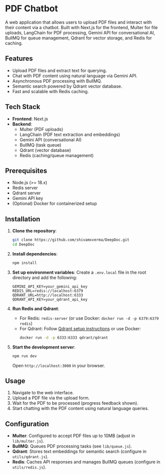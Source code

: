 # PDF Chatbot

A web application that allows users to upload PDF files and interact with their content via a chatbot. Built with Next.js for the frontend, Multer for file uploads, LangChain for PDF processing, Gemini API for conversational AI, BullMQ for queue management, Qdrant for vector storage, and Redis for caching.

## Features
- Upload PDF files and extract text for querying.
- Chat with PDF content using natural language via Gemini API.
- Asynchronous PDF processing with BullMQ.
- Semantic search powered by Qdrant vector database.
- Fast and scalable with Redis caching.

## Tech Stack
- **Frontend**: Next.js
- **Backend**: 
  - Multer (PDF uploads)
  - LangChain (PDF text extraction and embeddings)
  - Gemini API (conversational AI)
  - BullMQ (task queue)
  - Qdrant (vector database)
  - Redis (caching/queue management)

## Prerequisites
- Node.js (>= 18.x)
- Redis server
- Qdrant server
- Gemini API key
- (Optional) Docker for containerized setup

## Installation

1. **Clone the repository**:
   ```bash
   git clone https://github.com/shivamxverma/DeepDoc.git
   cd DeepDoc
   ```

2. **Install dependencies**:
   ```bash
   npm install
   ```

3. **Set up environment variables**:
   Create a `.env.local` file in the root directory and add the following:
   ```env
   GEMINI_API_KEY=your_gemini_api_key
   REDIS_URL=redis://localhost:6379
   QDRANT_URL=http://localhost:6333
   QDRANT_API_KEY=your_qdrant_api_key
   ```

4. **Run Redis and Qdrant**:
   - For Redis: `redis-server` (or use Docker: `docker run -d -p 6379:6379 redis`)
   - For Qdrant: Follow [Qdrant setup instructions](https://qdrant.tech/documentation/quick-start/) or use Docker:
     ```bash
     docker run -d -p 6333:6333 qdrant/qdrant
     ```

5. **Start the development server**:
   ```bash
   npm run dev
   ```
   Open `http://localhost:3000` in your browser.

## Usage
1. Navigate to the web interface.
2. Upload a PDF file via the upload form.
3. Wait for the PDF to be processed (progress feedback shown).
4. Start chatting with the PDF content using natural language queries.

## Configuration
- **Multer**: Configured to accept PDF files up to 10MB (adjust in `lib/multer.js`).
- **BullMQ**: Queues PDF processing tasks (see `lib/queue.js`).
- **Qdrant**: Stores text embeddings for semantic search (configure in `utils/qdrant.js`).
- **Redis**: Caches API responses and manages BullMQ queues (configure in `utils/redis.js`).
